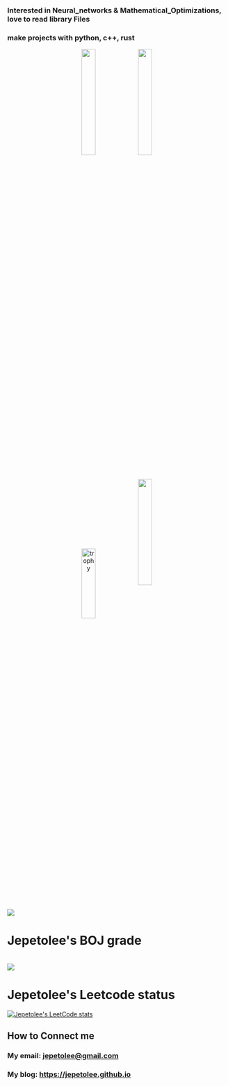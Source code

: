 ### Interested in Neural_networks & Mathematical_Optimizations, love to read library Files
### make projects with python, c++, rust

<p align ="center">
<img width="25%"  src="https://github-readme-stats.vercel.app/api?username=jepetolee&count_private=true&show_icons=true&hide_border=true&hide_title=true" />
<img width="25%"  src="https://github-readme-stats.vercel.app/api/top-langs/?username=jepetolee&layout=compact&langs_count=10)" />                                     
</p>
<p align = "center">
<img width="25%" align="center" height="160px" src="https://github-profile-trophy.vercel.app/?username=jepetolee&theme=darkhub&row=2&column=4&no-frame=true" alt="trophy" />  
<img width="25%" src ="https://github-readme-streak-stats.herokuapp.com/?user=jepetolee&hide_border=true" />   
</p>
<a href="https://opgc.me/#/users/jepetolee" target="_blank"><img src="https://api.opgc.me/githubs/users/jepetolee/tag/?theme=basic" /></a>


# Jepetolee's BOJ grade 
<br> 

<img align='center' src="http://mazassumnida.wtf/api/v2/generate_badge?boj=leejeasok05">

<br>

# Jepetolee's Leetcode status

[![Jepetolee's LeetCode stats](https://leetcode-stats-six.vercel.app/api?username=jepetolee&theme=dark)](https://github.com/jepetolee/leetcode-stats)

## How to Connect me
### My email: jepetolee@gmail.com
### My blog: https://jepetolee.github.io
